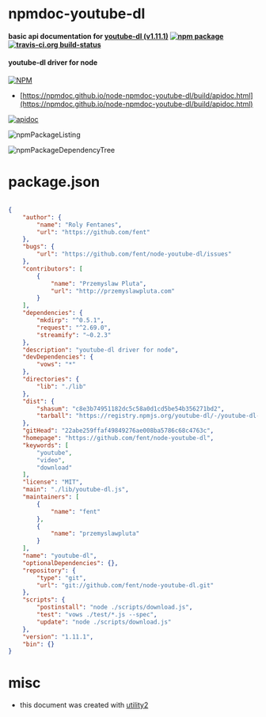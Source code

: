 # npmdoc-youtube-dl

#### basic api documentation for  [youtube-dl (v1.11.1)](https://github.com/fent/node-youtube-dl)  [![npm package](https://img.shields.io/npm/v/npmdoc-youtube-dl.svg?style=flat-square)](https://www.npmjs.org/package/npmdoc-youtube-dl) [![travis-ci.org build-status](https://api.travis-ci.org/npmdoc/node-npmdoc-youtube-dl.svg)](https://travis-ci.org/npmdoc/node-npmdoc-youtube-dl)

#### youtube-dl driver for node

[![NPM](https://nodei.co/npm/youtube-dl.png?downloads=true&downloadRank=true&stars=true)](https://www.npmjs.com/package/youtube-dl)

- [https://npmdoc.github.io/node-npmdoc-youtube-dl/build/apidoc.html](https://npmdoc.github.io/node-npmdoc-youtube-dl/build/apidoc.html)

[![apidoc](https://npmdoc.github.io/node-npmdoc-youtube-dl/build/screenCapture.buildCi.browser.%252Ftmp%252Fbuild%252Fapidoc.html.png)](https://npmdoc.github.io/node-npmdoc-youtube-dl/build/apidoc.html)

![npmPackageListing](https://npmdoc.github.io/node-npmdoc-youtube-dl/build/screenCapture.npmPackageListing.svg)

![npmPackageDependencyTree](https://npmdoc.github.io/node-npmdoc-youtube-dl/build/screenCapture.npmPackageDependencyTree.svg)



# package.json

```json

{
    "author": {
        "name": "Roly Fentanes",
        "url": "https://github.com/fent"
    },
    "bugs": {
        "url": "https://github.com/fent/node-youtube-dl/issues"
    },
    "contributors": [
        {
            "name": "Przemyslaw Pluta",
            "url": "http://przemyslawpluta.com"
        }
    ],
    "dependencies": {
        "mkdirp": "^0.5.1",
        "request": "^2.69.0",
        "streamify": "~0.2.3"
    },
    "description": "youtube-dl driver for node",
    "devDependencies": {
        "vows": "*"
    },
    "directories": {
        "lib": "./lib"
    },
    "dist": {
        "shasum": "c8e3b74951182dc5c58a0d1cd5be54b356271bd2",
        "tarball": "https://registry.npmjs.org/youtube-dl/-/youtube-dl-1.11.1.tgz"
    },
    "gitHead": "22abe259ffaf49849276ae008ba5786c68c4763c",
    "homepage": "https://github.com/fent/node-youtube-dl",
    "keywords": [
        "youtube",
        "video",
        "download"
    ],
    "license": "MIT",
    "main": "./lib/youtube-dl.js",
    "maintainers": [
        {
            "name": "fent"
        },
        {
            "name": "przemyslawpluta"
        }
    ],
    "name": "youtube-dl",
    "optionalDependencies": {},
    "repository": {
        "type": "git",
        "url": "git://github.com/fent/node-youtube-dl.git"
    },
    "scripts": {
        "postinstall": "node ./scripts/download.js",
        "test": "vows ./test/*.js --spec",
        "update": "node ./scripts/download.js"
    },
    "version": "1.11.1",
    "bin": {}
}
```



# misc
- this document was created with [utility2](https://github.com/kaizhu256/node-utility2)
